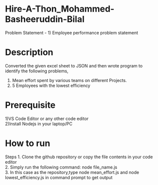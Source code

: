 # Hire-A-Thon_Mohammed-Basheeruddin-Bilal

Problem Statement - 1) Employee performance problem statement

# Description
Converted the given excel sheet to JSON and then wrote program to identify the following problems,<br/>
1. Mean effort spent by various teams on different Projects.<br/>
2. 5 Employees with the lowest efficiency


# Prerequisite
1)VS Code Editor or any other code editor <br/>
2)Install Nodejs in your laptop/PC

# How to run
<Write steps to run your solution>
Steps
1. Clone the github repository or copy the file contents in your code editor <br/>
2. Simply run the following command: node file_name.js <br/>
3. In this case as the repository,type node mean_effort.js and node lowest_efficiency.js in command prompt to get output
